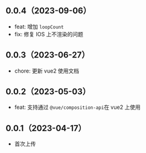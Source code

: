 ## 0.0.4（2023-09-06）
- feat: 增加 `loopCount`
- fix: 修复 IOS 上不渲染的问题
## 0.0.3（2023-06-27）
- chore: 更新 vue2 使用文档
## 0.0.2（2023-05-03）
- feat: 支持通过 `@vue/composition-api`在 vue2 上使用
## 0.0.1（2023-04-17）
- 首次上传
